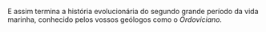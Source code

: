 ﻿E assim termina a história evolucionária do segundo grande período da vida marinha, conhecido pelos vossos geólogos como o *Ordoviciano.*